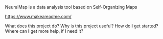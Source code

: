 NeuralMap is a data analysis tool based on Self-Organizing Maps

https://www.makeareadme.com/

What does this project do?
Why is this project useful?
How do I get started?
Where can I get more help, if I need it?
